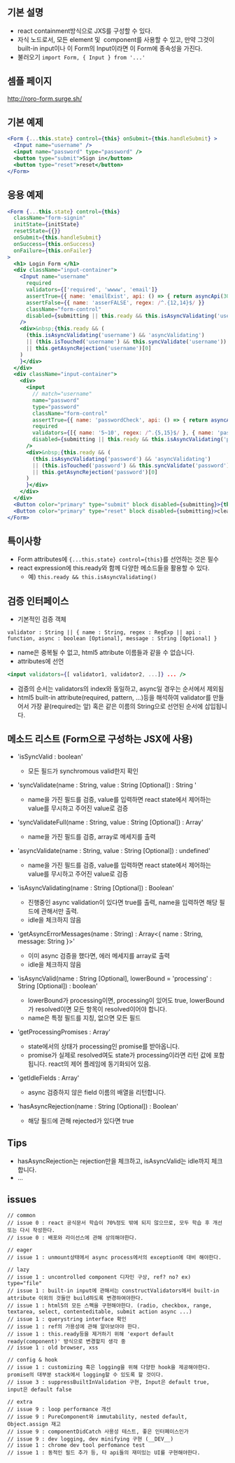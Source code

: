## 기본 설명
* react containment방식으로 JXS를 구성할 수 있다.
* 자식 노드로서, 모든 element 및  component를 사용할 수 있고, 만약 그것이 built-in input이나 이 Form의 Input이라면 이 Form에 종속성을 가진다.
* 불러오기 `import Form, { Input } from '...'`

## 셈플 페이지
  http://roro-form.surge.sh/

## 기본 예제
```jsx
<Form {...this.state} control={this} onSubmit={this.handleSubmit} >
  <Input name="username" />
  <input name="password" type="password" />
  <button type="submit">Sign in</button>
  <button type="reset">reset</button>
</Form>
```

## 응용 예제
```jsx
<Form {...this.state} control={this}
  className="form-signin"
  initState={initState}
  resetState={{}}
  onSubmit={this.handleSubmit}
  onSuccess={this.onSuccess}
  onFailure={this.onFailer}
>
  <h1> Login Form </h1>
  <div className="input-container">
    <Input name="username"
      required
      validators={['required', 'wwww', 'email']}
      assertTrue={{ name: 'emailExist', api: () => { return asyncApi(3000, true) }, async: true, message: 'not exist' }} // api should return a boolean
      assertFalse={{ name: 'asserFALSE', regex: /^.{12,14}$/ }}
      className="form-control"
      disabled={submitting || this.ready && this.isAsyncValidating('username')} // (false && username && username.promises.length > 0)} 
    />
    <div>&nbsp;{this.ready && (
      (this.isAsyncValidating('username') && 'asyncValidating')
      || (this.isTouched('username') && this.syncValidate('username'))
      || this.getAsyncRejection('username')[0]
    )
    }</div>
  </div>
  <div className="input-container">
    <div>
      <input
        // match="username"
        name="password"
        type="password"
        className="form-control"
        assertTrue={{ name: 'passwordCheck', api: () => { return asyncApi(4000, false) }, async: true, message: 'not valid' }}
        required
        validators={[{ name: '5~10', regex: /^.{5,15}$/ }, { name: 'passwordCheck', api: () => { return asyncApi(3000, true) }, async: true, message: 'not valid' }]}
        disabled={submitting || this.ready && this.isAsyncValidating('password')}
      />
      <div>&nbsp;{this.ready && (
        (this.isAsyncValidating('password') && 'asyncValidating')
        || (this.isTouched('password') && this.syncValidate('password'))
        || this.getAsyncRejection('password')[0]
      )
      }</div>
    </div>
  </div>
  <Button color="primary" type="submit" block disabled={submitting}>{this.ready && this.isAsyncValidating() ? 'validating' : submitting ? 'submitting' : 'Sign in'}</Button>
  <Button color="primary" type="reset" block disabled={submitting}>clear</Button>
</Form>

```

## 특이사항
* Form attributes에 `{...this.state} control={this}`를 선언하는 것은 필수
* react expression에 this.ready와 함께 다양한 메소드들을 활용할 수 있다. 
  * 예) `this.ready && this.isAsyncValidating()`

## 검증 인터페이스
* 기본적인 검증 객체 
```
validator : String || { name : String, regex : RegExp || api : function, async : boolean [Optional], message : String [Optional] }
```
  * name은 중복될 수 없고, html5 attribute 이름들과 같을 수 없습니다.
* attributes에 선언 
```jsx
<input validators={[ validator1, validator2, ...]} ... />
```
* 검증의 순서는 validators의 index와 동일하고, async일 경우는 순서에서 제외됨
* html5 built-in attribute(required, pattern, ...)등을 해석하여 validator를 만들어서 가장 끝(required는 앞) 혹은 같은 이름의 String으로 선언된 순서에 삽입됩니다.

## 메소드 리스트 (Form으로 구성하는 JSX에 사용)
* 'isSyncValid : boolean'
  * 모든 필드가 synchromous valid한지 확인
  
* 'syncValidate(name : String, value : String [Optional]) : String '
  * name을 가진 필드를 검증, value를 입력하면 react state에서 제어하는 value를 무시하고 주어진 value로 검증
  
* 'syncValidateFull(name : String, value : String [Optional]) : Array<String>'
  * name을 가진 필드를 검증, array로 메세지를 출력
  
* 'asyncValidate(name : String, value : String [Optional]) : undefined'
  * name을 가진 필드를 검증, value를 입력하면 react state에서 제어하는 value를 무시하고 주어진 value로 검증
  
* 'isAsyncValidating(name : String [Optional]) : Boolean'
  * 진행중인 async validation이 있다면 true를 출력, name을 입력하면 해당 필드에 관해서만 출력.
  * idle을 체크하지 않음
  
* 'getAsyncErrorMessages(name : String) : Array<{ name : String, message: String }>'
  * 이미 async 검증을 했다면, 에러 메세지를 array로 출력
  * idle을 체크하지 않음
  
* 'isAsyncValid(name : String [Optional], lowerBound = 'processing' : String [Optional]) : boolean'
  * lowerBound가 processing이면, processing이 있어도 true, lowerBound가 resolved이면 모든 항목이 resolved이어야 합니다.
  * name은 특정 필드를 지칭, 없으면 모든 필드
  
* 'getProcessingPromises : Array<Promise>'
  * state에서의 상태가 processing인 promise를 받아옵니다.
  * promise가 실제로 resolved여도 state가 processing이라면 리턴 값에 포함됩니다. react의 제어 플레임에 동기화되어 있음.

* 'getIdleFields : Array<String>'
  * async 검증하지 않은 field 이름의 배열을 리턴합니다.

* 'hasAsyncRejection(name : String [Optional]) : Boolean'
  * 해당 필드에 관해 rejected가 있다면 true

## Tips
* hasAsyncRejection는 rejection만을 체크하고, isAsyncValid는 idle까지 체크합니다.
* ...

## issues
```
// common
// issue 0 : react 공식문서 학습이 70%정도 밖에 되지 않으므로, 모두 학습 후 개선 또는 다시 작성한다.
// issue 0 : 배포와 라이선스에 관해 상의해야한다.

// eager
// issue 1 : unmount상태에서 async process에서의 exception에 대비 해야한다.

// lazy
// issue 1 : uncontrolled component 디자인 구상, ref? no? ex) type="file" 
// issue 1 : built-in input에 관해서는 constructValidators에서 built-in attribute 이외의 것들만 build하도록 변경하여야한다.
// issue 1 : html5의 모든 스펙을 구현해야한다. (radio, checkbox, range, textarea, select, contenteditable, submit action async ...)
// issue 1 : querystring interface 확인
// issue 1 : ref의 가용성에 관해 알아보아야 한다. 
// issue 1 : this.ready등을 제거하기 위해 'export default ready(component)' 방식으로 변경할지 생각 중
// issue 1 : old browser, xss

// config & hook
// issue 1 : customizing 혹은 logging을 위해 다양한 hook을 제공해야한다. promise의 대부분 stack에서 logging할 수 있도록 할 것이다.
// issue 3 : suppressBuiltInValidation 구현, Input은 default true, input은 default false 

// extra
// issue 9 : loop performance 개선
// issue 9 : PureComponent와 immutability, nested default, Object.assign 재고
// issue 9 : componentDidCatch 사용성 테스트, 좋은 인터페이스인가
// issue 9 : dev logging, dev minifying 구현 (__DEV__)
// issue 1 : chrome dev tool perfomance test
// issue 1 : 동적인 필드 추가 등, 타 api들의 재미있는 UI를 구현해야한다.
```
